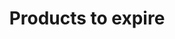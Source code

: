 ---
page_id: main
layout: base
permalink: /

add_item: Add item
change_theme: Change theme
close: Close
consumed_items: Consumed items
discarded_items: Discarded items
duration: Duration in days (after opened)
edit: Edit
expire_in: Expire in
export_data: Export data
foods: Foods
import_data: Import data
item_name: Name
medicines: Medicines
no_items: No items here.
opened_items: Opened items
options: Options
products_to_expire: Products to expire
quantity: Quantity
site_description: A simple system to control products to expire
title: Products to expire
view_on_github: View project on GitHub
---